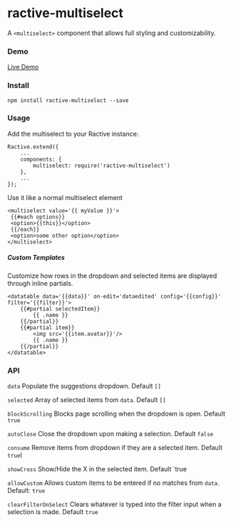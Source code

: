 # ractive-multiselect

A `<multiselect>` component that allows full styling and customizability.

### Demo

[Live Demo](http://jondum.github.com/ractive-multiselect/demo/)

### Install


```
npm install ractive-multiselect --save
```

### Usage

Add the multiselect to your Ractive instance:

```
Ractive.extend({
    ...
    components: {
        multiselect: require('ractive-multiselect')
    },
    ...
});
```

Use it like a normal multiselect element

```
<multiselect value='{{ myValue }}'>
 {{#each options}}
 <option>{{this}}</option>
 {{/each}}
 <option>some other option</option>
</multiselect>
```

##### Custom Templates

Customize how rows in the dropdown and selected items are displayed through inline partials.

```
<datatable data='{{data}}' on-edit='dataedited' config='{{config}}' filter='{{filter}}'>
    {{#partial selectedItem}}
        {{ .name }}
    {{/partial}}
    {{#partial item}}
        <img src='{{item.avatar}}'/>
        {{ .name }}
    {{/partial}}
</datatable>
```

### API


`data` Populate the suggestions dropdown. Default `[]`

`selected` Array of selected items from `data`. Default `[]`

`blockScrolling` Blocks page scrolling when the dropdown is open. Default `true`

`autoClose` Close the dropdown upon making a selection. Default `false`

`consume`  Remove items from dropdown if they are a selected item. Default `true`I

`showCross` Show/Hide the X in the selected item. Default `true

`allowCustom` Allows custom items to be entered if no matches from `data`. Default: `true`

`clearFilterOnSelect` Clears whatever is typed into the filter input when a selection is made. Default `true`










